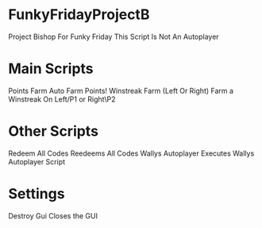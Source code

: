 # FunkyFridayProjectB
Project Bishop For Funky Friday
This Script Is Not An Autoplayer
# Main Scripts
Points Farm
 Auto Farm Points!
Winstreak Farm (Left Or Right)
 Farm a Winstreak On Left/P1 or Right\P2
# Other Scripts
Redeem All Codes
 Reedeems All Codes
Wallys Autoplayer
 Executes Wallys Autoplayer Script 
# Settings
Destroy Gui
 Closes the GUI
